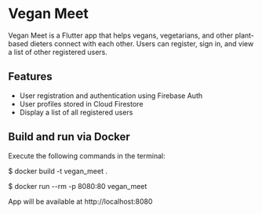 # Vegan Meet

Vegan Meet is a Flutter app that helps vegans, vegetarians, and other plant-based dieters connect with each other. Users can register, sign in, and view a list of other registered users.

## Features

- User registration and authentication using Firebase Auth
- User profiles stored in Cloud Firestore
- Display a list of all registered users

## Build and run via Docker

Execute the following commands in the terminal:

$ docker build -t vegan_meet .

$ docker run --rm -p 8080:80 vegan_meet

App will be available at http://localhost:8080
